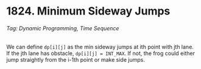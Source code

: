 # 1824. Minimum Sideway Jumps

###### Tag: Dynamic Programming, Time Sequence

We can define `dp[i][j]` as the min sideway jumps at ith point with jth lane. If the jth lane has obstacle, `dp[i][j] = INT_MAX`. If not, the frog could either jump straightly from the i-1th point or make side jumps.